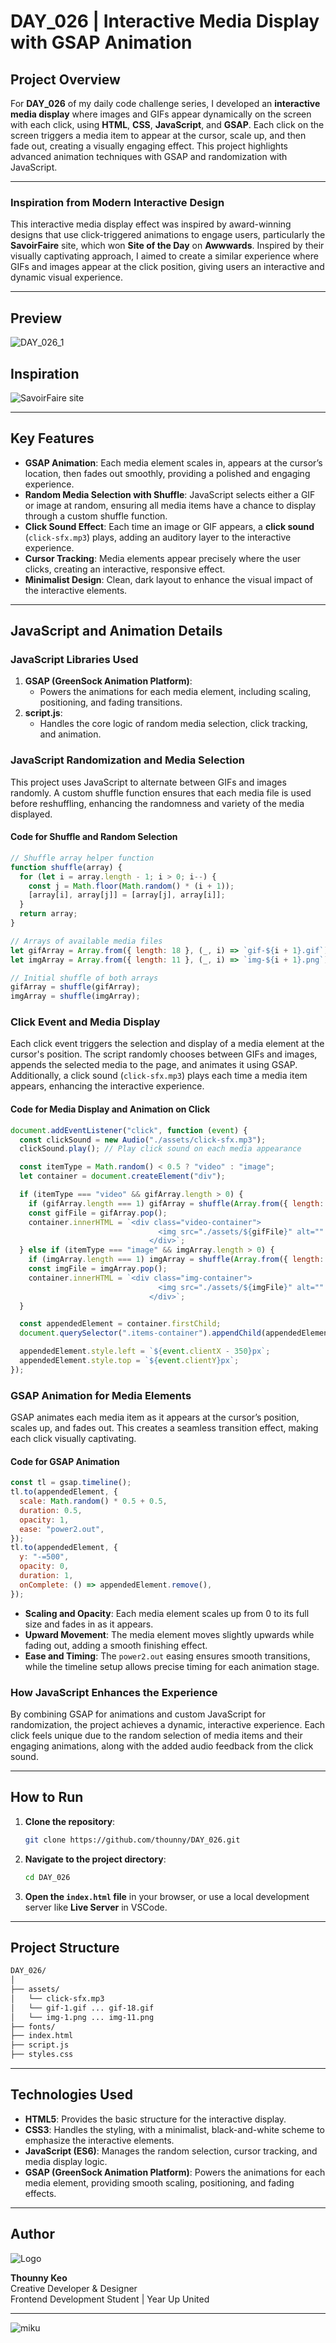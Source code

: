 # DAY_026 | Interactive Media Display with GSAP Animation

## Project Overview

For **DAY_026** of my daily code challenge series, I developed an **interactive media display** where images and GIFs appear dynamically on the screen with each click, using **HTML**, **CSS**, **JavaScript**, and **GSAP**. Each click on the screen triggers a media item to appear at the cursor, scale up, and then fade out, creating a visually engaging effect. This project highlights advanced animation techniques with GSAP and randomization with JavaScript.

---

### Inspiration from Modern Interactive Design

This interactive media display effect was inspired by award-winning designs that use click-triggered animations to engage users, particularly the **SavoirFaire** site, which won **Site of the Day** on **Awwwards**. Inspired by their visually captivating approach, I aimed to create a similar experience where GIFs and images appear at the click position, giving users an interactive and dynamic visual experience.

---

## Preview

![DAY_026_1](./assets/DAY_026_1.gif)

## Inspiration
![SavoirFaire site](./assets/DAY_026_2.gif)

---

## Key Features

- **GSAP Animation**: Each media element scales in, appears at the cursor’s location, then fades out smoothly, providing a polished and engaging experience.
- **Random Media Selection with Shuffle**: JavaScript selects either a GIF or image at random, ensuring all media items have a chance to display through a custom shuffle function.
- **Click Sound Effect**: Each time an image or GIF appears, a **click sound** (`click-sfx.mp3`) plays, adding an auditory layer to the interactive experience.
- **Cursor Tracking**: Media elements appear precisely where the user clicks, creating an interactive, responsive effect.
- **Minimalist Design**: Clean, dark layout to enhance the visual impact of the interactive elements.

---

## JavaScript and Animation Details

### JavaScript Libraries Used

1. **GSAP (GreenSock Animation Platform)**:
   - Powers the animations for each media element, including scaling, positioning, and fading transitions.
2. **script.js**:
   - Handles the core logic of random media selection, click tracking, and animation.

### JavaScript Randomization and Media Selection

This project uses JavaScript to alternate between GIFs and images randomly. A custom shuffle function ensures that each media file is used before reshuffling, enhancing the randomness and variety of the media displayed.

#### Code for Shuffle and Random Selection

```javascript
// Shuffle array helper function
function shuffle(array) {
  for (let i = array.length - 1; i > 0; i--) {
    const j = Math.floor(Math.random() * (i + 1));
    [array[i], array[j]] = [array[j], array[i]];
  }
  return array;
}

// Arrays of available media files
let gifArray = Array.from({ length: 18 }, (_, i) => `gif-${i + 1}.gif`);
let imgArray = Array.from({ length: 11 }, (_, i) => `img-${i + 1}.png`);

// Initial shuffle of both arrays
gifArray = shuffle(gifArray);
imgArray = shuffle(imgArray);
```

### Click Event and Media Display

Each click event triggers the selection and display of a media element at the cursor's position. The script randomly chooses between GIFs and images, appends the selected media to the page, and animates it using GSAP. Additionally, a click sound (`click-sfx.mp3`) plays each time a media item appears, enhancing the interactive experience.

#### Code for Media Display and Animation on Click

```javascript
document.addEventListener("click", function (event) {
  const clickSound = new Audio("./assets/click-sfx.mp3");
  clickSound.play(); // Play click sound on each media appearance

  const itemType = Math.random() < 0.5 ? "video" : "image";
  let container = document.createElement("div");

  if (itemType === "video" && gifArray.length > 0) {
    if (gifArray.length === 1) gifArray = shuffle(Array.from({ length: 18 }, (_, i) => `gif-${i + 1}.gif`));
    const gifFile = gifArray.pop();
    container.innerHTML = `<div class="video-container">
                                 <img src="./assets/${gifFile}" alt="" />
                               </div>`;
  } else if (itemType === "image" && imgArray.length > 0) {
    if (imgArray.length === 1) imgArray = shuffle(Array.from({ length: 11 }, (_, i) => `img-${i + 1}.png`));
    const imgFile = imgArray.pop();
    container.innerHTML = `<div class="img-container">
                                 <img src="./assets/${imgFile}" alt="" />
                               </div>`;
  }

  const appendedElement = container.firstChild;
  document.querySelector(".items-container").appendChild(appendedElement);

  appendedElement.style.left = `${event.clientX - 350}px`;
  appendedElement.style.top = `${event.clientY}px`;
});
```

### GSAP Animation for Media Elements

GSAP animates each media item as it appears at the cursor’s position, scales up, and fades out. This creates a seamless transition effect, making each click visually captivating.

#### Code for GSAP Animation

```javascript
const tl = gsap.timeline();
tl.to(appendedElement, {
  scale: Math.random() * 0.5 + 0.5,
  duration: 0.5,
  opacity: 1,
  ease: "power2.out",
});
tl.to(appendedElement, {
  y: "-=500",
  opacity: 0,
  duration: 1,
  onComplete: () => appendedElement.remove(),
});
```

- **Scaling and Opacity**: Each media element scales up from 0 to its full size and fades in as it appears.
- **Upward Movement**: The media element moves slightly upwards while fading out, adding a smooth finishing effect.
- **Ease and Timing**: The `power2.out` easing ensures smooth transitions, while the timeline setup allows precise timing for each animation stage.

### How JavaScript Enhances the Experience

By combining GSAP for animations and custom JavaScript for randomization, the project achieves a dynamic, interactive experience. Each click feels unique due to the random selection of media items and their engaging animations, along with the added audio feedback from the click sound.

---

## How to Run

1. **Clone the repository**:

   ```bash
   git clone https://github.com/thounny/DAY_026.git
   ```

2. **Navigate to the project directory**:

   ```bash
   cd DAY_026
   ```

3. **Open the `index.html` file** in your browser, or use a local development server like **Live Server** in VSCode.

---

## Project Structure

```bash
DAY_026/
│
├── assets/
│   └── click-sfx.mp3
│   └── gif-1.gif ... gif-18.gif
│   └── img-1.png ... img-11.png
├── fonts/
├── index.html
├── script.js
├── styles.css
```

---

## Technologies Used

- **HTML5**: Provides the basic structure for the interactive display.
- **CSS3**: Handles the styling, with a minimalist, black-and-white scheme to emphasize the interactive elements.
- **JavaScript (ES6)**: Manages the random selection, cursor tracking, and media display logic.
- **GSAP (GreenSock Animation Platform)**: Powers the animations for each media element, providing smooth scaling, positioning, and fading effects.

---

## Author

![Logo](./assets/index_dwn.gif)

**Thounny Keo**  
Creative Developer & Designer  
Frontend Development Student | Year Up United

---

![miku](./assets/miku.gif)